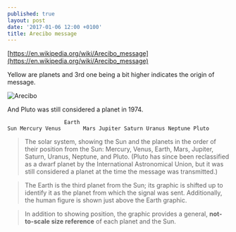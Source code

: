 ```yaml
---
published: true
layout: post
date: '2017-01-06 12:00 +0100'
title: Arecibo message
---
```

[https://en.wikipedia.org/wiki/Arecibo_message](https://en.wikipedia.org/wiki/Arecibo_message)

Yellow are planets and 3rd one being a bit higher indicates the origin of message.

![Arecibo](https://upload.wikimedia.org/wikipedia/commons/5/55/Arecibo_message.svg)

And Pluto was still considered a planet in 1974.

                      Earth
    Sun Mercury Venus       Mars Jupiter Saturn Uranus Neptune Pluto
    
> The solar system, showing the Sun and the planets in the order of their position from the Sun: Mercury, Venus, Earth, Mars, Jupiter, Saturn, Uranus, Neptune, and Pluto. (Pluto has since been reclassified as a dwarf planet by the International Astronomical Union, but it was still considered a planet at the time the message was transmitted.)

> The Earth is the third planet from the Sun; its graphic is shifted up to identify it as the planet from which the signal was sent. Additionally, the human figure is shown just above the Earth graphic.

> In addition to showing position, the graphic provides a general, **not-to-scale size reference** of each planet and the Sun.

